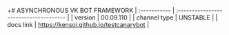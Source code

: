 +# ASYNCHRONOUS VK BOT FRAMEWORK
| :----------- | :------------------------------------- |
| version      | 00.09.110                              |
| channel type | UNSTABLE                               |
| docs link    | https://kensoi.github.io/testcanarybot |
